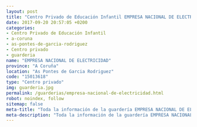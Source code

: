 ```yaml
---
layout: post
title: "Centro Privado de Educación Infantil EMPRESA NACIONAL DE ELECTRICIDAD"
date: 2017-09-20 20:57:05 +0200
categories:
- Centro Privado de Educación Infantil
- a-coruna
- as-pontes-de-garcia-rodriguez
- Centro privado
- guarderia
name: "EMPRESA NACIONAL DE ELECTRICIDAD"
province: "A Coruña"
location: "As Pontes de Garcia Rodriguez"
code: "15013618"
type: "Centro privado"
img: guarderia.jpg
permalink: /guarderias/empresa-nacional-de-electricidad.html
robot: noindex, follow
sitemap: false
meta-title: "Toda la información de la guardería EMPRESA NACIONAL DE ELECTRICIDAD"
meta-description: "Toda la información de la guardería EMPRESA NACIONAL DE ELECTRICIDAD"
---
```

